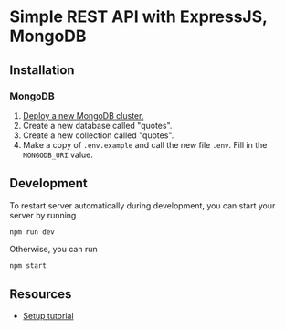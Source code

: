 # Simple REST API with ExpressJS, MongoDB

## Installation

### MongoDB

1. [Deploy a new MongoDB cluster.](https://www.mongodb.com/cloud/atlas)
2. Create a new database called "quotes".
3. Create a new collection called "quotes".
4. Make a copy of `.env.example` and call the new file `.env`. Fill in the `MONGODB_URI` value.

## Development

To restart server automatically during development, you can start your server by running

```
npm run dev
```

Otherwise, you can run

```bash
npm start
```

## Resources

- [Setup tutorial](https://zellwk.com/blog/crud-express-mongodb/)
